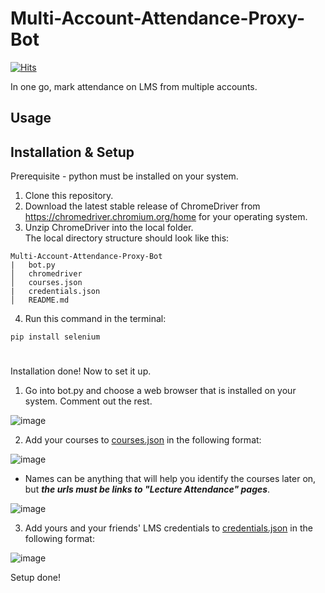 # Multi-Account-Attendance-Proxy-Bot
[![Hits](https://hits.seeyoufarm.com/api/count/incr/badge.svg?url=https%3A%2F%2Fgithub.com%2FMisterMond%2FMulti-Account-Attendance-Proxy-Bot&count_bg=%2379C83D&title_bg=%23555555&icon=&icon_color=%23E7E7E7&title=hits&edge_flat=false)](https://hits.seeyoufarm.com)

In one go, mark attendance on LMS from multiple accounts.

## Usage


## Installation & Setup
Prerequisite - python must be installed on your system.
1. Clone this repository.
2. Download the latest stable release of ChromeDriver from https://chromedriver.chromium.org/home for your operating system.
3. Unzip ChromeDriver into the local folder.  
The local directory structure should look like this:  
```
Multi-Account-Attendance-Proxy-Bot
|   bot.py
│   chromedriver
│   courses.json
|   credentials.json
│   README.md
```
4. Run this command in the terminal:
```
pip install selenium
```
#
Installation done! Now to set it up.

1. Go into bot.py and choose a web browser that is installed on your system. Comment out the rest.

![image](https://user-images.githubusercontent.com/125508084/219166698-9f06ef70-d1b8-4058-abde-bdf9dfc94730.png)


2. Add your courses to [courses.json](https://github.com/MisterMond/Multi-Account-Attendance-Proxy-Bot/blob/main/courses.json) in the following format:

![image](https://user-images.githubusercontent.com/125508084/219168647-00c549ff-d198-4f24-9f8e-e4d572936aee.png)

- Names can be anything that will help you identify the courses later on, but ***the urls must be links to "Lecture Attendance" pages***.

![image](https://user-images.githubusercontent.com/125508084/219171009-623cca2b-a639-490d-bda5-5e385860a820.png)

3. Add yours and your friends' LMS credentials to [credentials.json](https://github.com/MisterMond/Multi-Account-Attendance-Proxy-Bot/blob/main/credentials.json) in the following format:

![image](https://user-images.githubusercontent.com/125508084/219173097-595b555d-6f55-4e9c-ab59-f7339c95c59d.png)

Setup done!


